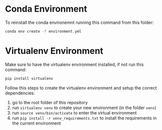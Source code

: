 # Conda Environment

To reinstall the conda environemnt running this command from this folder:

```bash
conda env create -f environment.yml
```

# Virtualenv Environment
Make sure to have the virtualenv environment installed, if not run this command:
```bash
pip install virtualenv
```
Follow this steps to create the virtualenv environment and setup the correct dependencies:
1. go to the root folder of this repository
1. run `virtualenv venv` to create your new environment (in the folder `venv`)
1. run `source venv/bin/activate` to enter the virtual environment
1. run `pip install -r venv_requirements.txt` to install the requirements in the current environment



